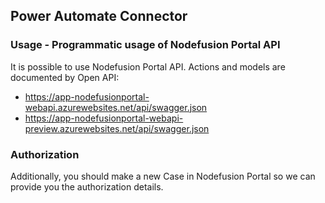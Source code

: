 ## Power Automate Connector

### Usage - Programmatic usage of Nodefusion Portal API
It is possible to use Nodefusion Portal API. 
Actions and models are documented by Open API: 
- https://app-nodefusionportal-webapi.azurewebsites.net/api/swagger.json
- https://app-nodefusionportal-webapi-preview.azurewebsites.net/api/swagger.json

### Authorization
Additionally, you should make a new Case in Nodefusion Portal so we can provide you the authorization details.